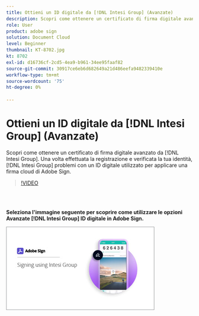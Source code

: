 ```yaml
---
title: Ottieni un ID digitale da [!DNL Intesi Group] (Avanzate)
description: Scopri come ottenere un certificato di firma digitale avanzato da [!DNL Intesi Group]
role: User
product: adobe sign
solution: Document Cloud
level: Beginner
thumbnail: KT-8702.jpg
kt: 8702
exl-id: d16736cf-2cd5-4ea9-b961-34ee95faaf82
source-git-commit: 30917ce6eb6d682649a21d486eefa9482339410e
workflow-type: tm+mt
source-wordcount: '75'
ht-degree: 0%

---
```


# Ottieni un ID digitale da [!DNL Intesi Group] (Avanzate)

Scopri come ottenere un certificato di firma digitale avanzato da [!DNL Intesi Group]. Una volta effettuata la registrazione e verificata la tua identità, [!DNL Intesi Group] problemi con un ID digitale utilizzato per applicare una firma cloud di Adobe Sign.

>[!VIDEO](https://video.tv.adobe.com/v/337065?hidetitle=true)

<br> 

**Seleziona l&#39;immagine seguente per scoprire come utilizzare le opzioni Avanzate [!DNL Intesi Group] ID digitale in Adobe Sign.**

[![image](assets/IntesiSign_400.png)](intesi-sign.md)
